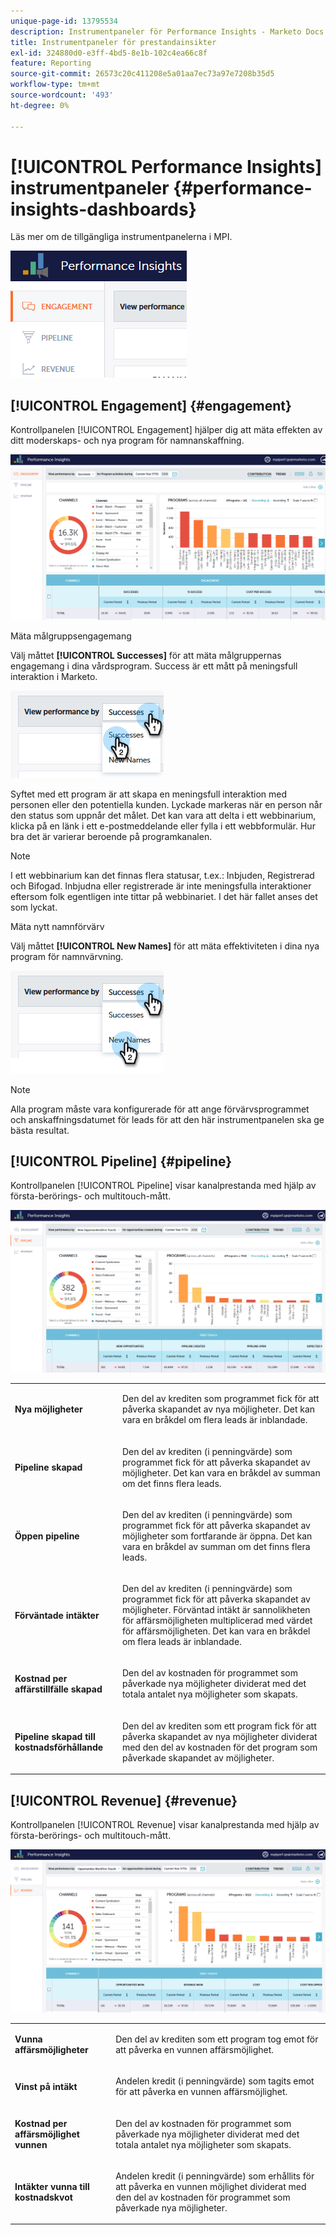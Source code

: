 ```yaml
---
unique-page-id: 13795534
description: Instrumentpaneler för Performance Insights - Marketo Docs - produktdokumentation
title: Instrumentpaneler för prestandainsikter
exl-id: 324880d0-e3ff-4bd5-8e1b-102c4ea66c8f
feature: Reporting
source-git-commit: 26573c20c411208e5a01aa7ec73a97e7208b35d5
workflow-type: tm+mt
source-wordcount: '493'
ht-degree: 0%

---
```


# [!UICONTROL Performance Insights] instrumentpaneler {#performance-insights-dashboards}

Läs mer om de tillgängliga instrumentpanelerna i MPI.

![](assets/1-4.png)

## [!UICONTROL Engagement] {#engagement}

Kontrollpanelen [!UICONTROL Engagement] hjälper dig att mäta effekten av ditt moderskaps- och nya program för namnanskaffning.

![](assets/two-3.png)

Mäta målgruppsengagemang

Välj måttet **[!UICONTROL Successes]** för att mäta målgruppernas engagemang i dina vårdsprogram. Success är ett mått på meningsfull interaktion i Marketo.

![](assets/3-4.png)

Syftet med ett program är att skapa en meningsfull interaktion med personen eller den potentiella kunden. Lyckade markeras när en person når den status som uppnår det målet. Det kan vara att delta i ett webbinarium, klicka på en länk i ett e-postmeddelande eller fylla i ett webbformulär. Hur bra det är varierar beroende på programkanalen.

>[!NOTE]
>
>I ett webbinarium kan det finnas flera statusar, t.ex.: Inbjuden, Registrerad och Bifogad. Inbjudna eller registrerade är inte meningsfulla interaktioner eftersom folk egentligen inte tittar på webbinariet. I det här fallet anses det som lyckat.

Mäta nytt namnförvärv

Välj måttet **[!UICONTROL New Names]** för att mäta effektiviteten i dina nya program för namnvärvning.

![](assets/4-3.png)

>[!NOTE]
>
>Alla program måste vara konfigurerade för att ange förvärvsprogrammet och anskaffningsdatumet för leads för att den här instrumentpanelen ska ge bästa resultat.

## [!UICONTROL Pipeline] {#pipeline}

Kontrollpanelen [!UICONTROL Pipeline] visar kanalprestanda med hjälp av första-berörings- och multitouch-mått.

![](assets/five-1.png)

<table>
 <tbody>
  <tr>
   <td><p><strong><span class="uicontrol">Nya möjligheter</span></strong></p></td>
   <td><p>Den del av krediten som programmet fick för att påverka skapandet av nya möjligheter. Det kan vara en bråkdel om flera leads är inblandade.</p></td>
  </tr>
  <tr>
   <td><p><strong><span class="uicontrol">Pipeline skapad</span></strong></p></td>
   <td><p>Den del av krediten (i penningvärde) som programmet fick för att påverka skapandet av möjligheter. Det kan vara en bråkdel av summan om det finns flera leads.</p></td>
  </tr>
  <tr>
   <td><p><strong><span class="uicontrol">Öppen pipeline</span></strong></p></td>
   <td><p>Den del av krediten (i penningvärde) som programmet fick för att påverka skapandet av möjligheter som fortfarande är öppna. Det kan vara en bråkdel av summan om det finns flera leads.</p></td>
  </tr>
  <tr>
   <td><p><strong><span class="uicontrol">Förväntade intäkter</span></strong></p></td>
   <td><p>Den del av krediten (i penningvärde) som programmet fick för att påverka skapandet av möjligheter. Förväntad intäkt är sannolikheten för affärsmöjligheten multiplicerad med värdet för affärsmöjligheten. Det kan vara en bråkdel om flera leads är inblandade.</p></td>
  </tr>
  <tr>
   <td><p><strong><span class="uicontrol">Kostnad per affärstillfälle skapad</span></strong></p></td>
   <td><p>Den del av kostnaden för programmet som påverkade nya möjligheter dividerat med det totala antalet nya möjligheter som skapats.</p></td>
  </tr>
  <tr>
   <td><p><strong><span class="uicontrol">Pipeline skapad till kostnadsförhållande</span></strong></p></td>
   <td><p>Den del av krediten som ett program fick för att påverka skapandet av nya möjligheter dividerat med den del av kostnaden för det program som påverkade skapandet av möjligheter.</p></td>
  </tr>
 </tbody>
</table>

## [!UICONTROL Revenue] {#revenue}

Kontrollpanelen [!UICONTROL Revenue] visar kanalprestanda med hjälp av första-berörings- och multitouch-mått.

![](assets/six-1.png)

<table>
 <tbody>
  <tr>
   <td><p><strong><span class="uicontrol">Vunna affärsmöjligheter</span></strong></p></td>
   <td><p>Den del av krediten som ett program tog emot för att påverka en vunnen affärsmöjlighet.</p></td>
  </tr>
  <tr>
   <td><p><strong><span class="uicontrol">Vinst på intäkt</span></strong></p></td>
   <td><p>Andelen kredit (i penningvärde) som tagits emot för att påverka en vunnen affärsmöjlighet.</p></td>
  </tr>
  <tr>
   <td><p><strong><span class="uicontrol">Kostnad per affärsmöjlighet vunnen</span></strong></p></td>
   <td><p>Den del av kostnaden för programmet som påverkade nya möjligheter dividerat med det totala antalet nya möjligheter som skapats.</p></td>
  </tr>
  <tr>
   <td><p><strong><span class="uicontrol">Intäkter vunna till kostnadskvot</span></strong></p></td>
   <td><p>Andelen kredit (i penningvärde) som erhållits för att påverka en vunnen möjlighet dividerat med den del av kostnaden för programmet som påverkade nya möjligheter.</p></td>
  </tr>
 </tbody>
</table>
